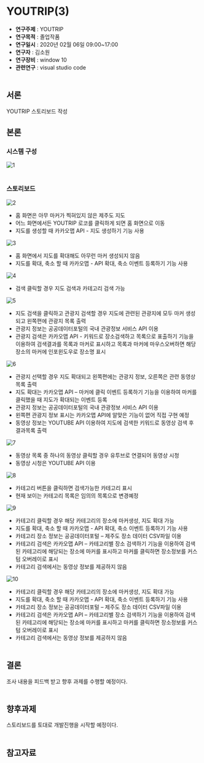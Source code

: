 # YOUTRIP(3)

* **연구주제** : YOUTRIP<br>
* **연구목적** : 졸업작품<br>
* **연구일시** : 2020년 02월 06일 09:00~17:00<br>
* **연구자** : 김소원 <br>
* **연구장비** : window 10<br>
* **관련연구** : visual studio code<br><br>

## 서론

YOUTRIP 스토리보드 작성<br>

## 본론

### **시스템 구성**<br>
![1](https://user-images.githubusercontent.com/59681873/74013336-94b26a80-49cf-11ea-9702-8c0d098a8f57.png)<br><br>

### **스토리보드**<br>
![2](https://user-images.githubusercontent.com/59681873/74013460-d511e880-49cf-11ea-9343-e6c4e10b0a71.png)<br>
* 홈 화면은 아무 마커가 찍혀있지 않은 제주도 지도
* 어느 화면에서든 YOUTRIP 로코를 클릭하게 되면 홈 화면으로 이동
* 지도를 생성할 때 카카오맵 API - 지도 생성하기 기능 사용<br>

![3](https://user-images.githubusercontent.com/59681873/74013573-24f0af80-49d0-11ea-806f-1025371f3e95.png)<br>
* 홈 화면에서 지도를 확대해도 아무런 마커 생성되지 않음
* 지도를 확대, 축소 할 때 카카오맵 - API 확대, 축소 이벤트 등록하기 기능 사용<br>

![4](https://user-images.githubusercontent.com/59681873/74013637-4a7db900-49d0-11ea-8453-1ce19043d3a0.png)<br>
* 검색 클릭할 경우 지도 검색과 카테고리 검색 가능<br>

![5](https://user-images.githubusercontent.com/59681873/74013697-6e40ff00-49d0-11ea-8d85-fd0859240d0a.png)<br>
* 지도 검색을 클릭하고 관광지 검색할 경우 지도에 관련된 관광지에 모두 마커 생성되고 왼쪽편에 관광지 목록 출력
* 관광지 정보는 공공데이터포털의 국내 관광정보 서비스 API 이용
* 관광지 검색은 카카오맵 API - 키워드로 장소검색하고 목록으로 표출하기 기능을 이용하여 검색결과를 목록과 마커로 표시하고 목록과 마커에 마우스오버하면 해당 장소의 마커에 인포윈도우로 장소명 표시<br>

![6](https://user-images.githubusercontent.com/59681873/74013786-99c3e980-49d0-11ea-91ec-50dd23040624.png)<br>
* 관광지 선택할 경우 지도 확대되고 왼쪽편에는 관광지 정보, 오른쪽은 관련 동영상 목록 출력
* 지도 확대는 카카오맵 API – 마커에 클릭 이벤트 등록하기 기능을 이용하여 마커를 클릭했을 때 지도가 확대되는 이벤트 등록
* 관광지 정보는 공공데이터포털의 국내 관광정보 서비스 API 이용
* 왼쪽편 관광지 정보 표시는 카카오맵 API에 알맞은 기능이 없어 직접 구현 예정
* 동영상 정보는 YOUTUBE API 이용하여 지도에 검색한 키워드로 동영상 검색 후 결과목록 출력<br>

![7](https://user-images.githubusercontent.com/59681873/74013928-e60f2980-49d0-11ea-93c0-597dc50b53db.png)<br>
* 동영상 목록 중 하나의 동영상 클릭할 경우 유투브로 연결되어 동영상 시청
* 동영상 시청은 YOUTUBE API 이용<br>

![8](https://user-images.githubusercontent.com/59681873/74014012-1d7dd600-49d1-11ea-8705-2df776639cc7.png)<br>
* 카테고리 버튼을 클릭하면 검색가능한 카테고리 표시
* 현재 보이는 카테고리 목록은 임의의 목록으로 변경예정<br>


![9](https://user-images.githubusercontent.com/59681873/74014089-443c0c80-49d1-11ea-9e7d-e889429903ca.png)<br>
* 카테고리 클릭할 경우 해당 카테고리의 장소에 마커생성, 지도 확대 가능
* 지도를 확대, 축소 할 때 카카오맵 - API 확대, 축소 이벤트 등록하기 기능 사용
* 카테고리 장소 정보는 공공데이터포털 – 제주도 장소 데이터 CSV파일 이용
* 카테고리 검색은 카카오맵 API – 카테고리별 장소 검색하기 기능을 이용하여 검색된 카테고리에 해당되는 장소에 마커를 표시하고 마커를 클릭하면 장소정보를 커스텀 오버레이로 표시
* 카테고리 검색에서는 동영상 정보를 제공하지 않음<br>

![10](https://user-images.githubusercontent.com/59681873/74014161-6f266080-49d1-11ea-9f1e-cbe2b55a826d.png)<br>
* 카테고리 클릭할 경우 해당 카테고리의 장소에 마커생성, 지도 확대 가능
* 지도를 확대, 축소 할 때 카카오맵 - API 확대, 축소 이벤트 등록하기 기능 사용
* 카테고리 장소 정보는 공공데이터포털 – 제주도 장소 데이터 CSV파일 이용
* 카테고리 검색은 카카오맵 API – 카테고리별 장소 검색하기 기능을 이용하여 검색된 카테고리에 해당되는 장소에 마커를 표시하고 마커를 클릭하면 장소정보를 커스텀 오버레이로 표시
* 카테고리 검색에서는 동영상 정보를 제공하지 않음<br><br>

## 결론
조사 내용을 피드백 받고 향후 과제를 수행할 예정이다.<br><br>

## 향후과제
스토리보드를 토대로 개발진행을 시작할 예정이다.<br><br>

## 참고자료
